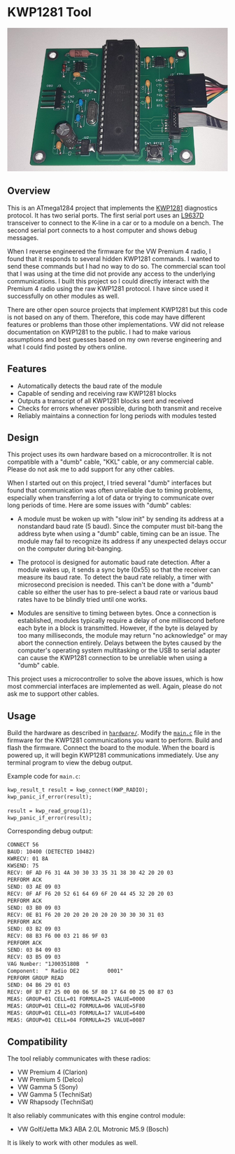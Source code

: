 # KWP1281 Tool

![Photo](./hardware/photos/board.jpg)

## Overview

This is an ATmega1284 project that implements the [KWP1281](https://translate.google.com/translate?hl=en&sl=de&tl=en&u=https%3A%2F%2Fde.wikipedia.org%2Fwiki%2FKWP1281) diagnostics protocol.  It has two serial ports.  The first serial port uses an [L9637D](https://web.archive.org/web/20180405180225/http://www.st.com/content/ccc/resource/technical/document/datasheet/4a/80/83/26/e0/78/4d/18/CD00000234.pdf/files/CD00000234.pdf/jcr:content/translations/en.CD00000234.pdf) transceiver to connect to the K-line in a car or to a module on a bench.  The second serial port connects to a host computer and shows debug messages.

When I reverse engineered the firmware for the VW Premium 4 radio, I found that it responds to several hidden KWP1281 commands.  I wanted to send these commands but I had no way to do so.  The commercial scan tool that I was using at the time did not provide any access to the underlying communications.  I built this project so I could directly interact with the Premium 4 radio using the raw KWP1281 protocol.  I have since used it successfully on other modules as well.

There are other open source projects that implement KWP1281 but this code is not based on any of them.  Therefore, this code may have different features or problems than those other implementations.  VW did not release documentation on KWP1281 to the public.  I had to make various assumptions and best guesses based on my own reverse engineering and what I could find posted by others online.

## Features

 - Automatically detects the baud rate of the module
 - Capable of sending and receiving raw KWP1281 blocks
 - Outputs a transcript of all KWP1281 blocks sent and received
 - Checks for errors whenever possible, during both transmit and receive
 - Reliably maintains a connection for long periods with modules tested

## Design

This project uses its own hardware based on a microcontroller.  It is not compatible with a "dumb" cable, "KKL" cable, or any commercial cable.  Please do not ask me to add support for any other cables.

When I started out on this project, I tried several "dumb" interfaces but found that communication was often unreliable due to timing problems, especially when transferring a lot of data or trying to communicate over long periods of time.  Here are some issues with "dumb" cables:

 - A module must be woken up with "slow init" by sending its address at a nonstandard baud rate (5 baud).  Since the computer must bit-bang the address byte when using a "dumb" cable, timing can be an issue.  The module may fail to recognize its address if any unexpected delays occur on the computer during bit-banging.

 - The protocol is designed for automatic baud rate detection.  After a module wakes up, it sends a sync byte (0x55) so that the receiver can measure its baud rate.  To detect the baud rate reliably, a timer with microsecond precision is needed.  This can't be done with a "dumb" cable so either the user has to pre-select a baud rate or various baud rates have to be blindly tried until one works.

 - Modules are sensitive to timing between bytes.  Once a connection is established, modules typically require a delay of one millisecond before each byte in a block is transmitted.  However, if the byte is delayed by too many milliseconds, the module may return "no acknowledge" or may abort the connection entirely.  Delays between the bytes caused by the computer's operating system multitasking or the USB to serial adapter can cause the KWP1281 connection to be unreliable when using a "dumb" cable.

This project uses a microcontroller to solve the above issues, which is how most commercial interfaces are implemented as well.  Again, please do not ask me to support other cables.

## Usage

Build the hardware as described in [`hardware/`](./hardware/).  Modify the [`main.c`](./firmware/main.c) file in the firmware for the KWP1281 communications you want to perform.  Build and flash the firmware.  Connect the board to the module.  When the board is powered up, it will begin KWP1281 communications immediately.  Use any terminal program to view the debug output.

Example code for `main.c`:
```
kwp_result_t result = kwp_connect(KWP_RADIO);
kwp_panic_if_error(result);

result = kwp_read_group(1);
kwp_panic_if_error(result);
```

Corresponding debug output:
```
CONNECT 56
BAUD: 10400 (DETECTED 10482)
KWRECV: 01 8A
KWSEND: 75
RECV: 0F AD F6 31 4A 30 30 33 35 31 38 30 42 20 20 03
PERFORM ACK
SEND: 03 AE 09 03
RECV: 0F AF F6 20 52 61 64 69 6F 20 44 45 32 20 20 03
PERFORM ACK
SEND: 03 B0 09 03
RECV: 0E B1 F6 20 20 20 20 20 20 20 30 30 30 31 03
PERFORM ACK
SEND: 03 B2 09 03
RECV: 08 B3 F6 00 03 21 86 9F 03
PERFORM ACK
SEND: 03 B4 09 03
RECV: 03 B5 09 03
VAG Number: "1J0035180B  "
Component:  " Radio DE2         0001"
PERFORM GROUP READ
SEND: 04 B6 29 01 03
RECV: 0F B7 E7 25 00 00 06 5F 80 17 64 00 25 00 87 03
MEAS: GROUP=01 CELL=01 FORMULA=25 VALUE=0000
MEAS: GROUP=01 CELL=02 FORMULA=06 VALUE=5F80
MEAS: GROUP=01 CELL=03 FORMULA=17 VALUE=6400
MEAS: GROUP=01 CELL=04 FORMULA=25 VALUE=0087
```

## Compatibility

The tool reliably communicates with these radios:

 - VW Premium 4 (Clarion)
 - VW Premium 5 (Delco)
 - VW Gamma 5 (Sony)
 - VW Gamma 5 (TechniSat)
 - VW Rhapsody (TechniSat)

It also reliably communicates with this engine control module:

 - VW Golf/Jetta Mk3 ABA 2.0L Motronic M5.9 (Bosch)

It is likely to work with other modules as well.
